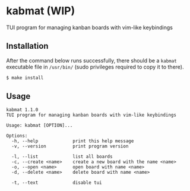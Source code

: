 # kabmat (WIP)

TUI program for managing kanban boards with vim-like keybindings

## Installation

After the command below runs successfully, there should be a `kabmat` executable file in `/usr/bin/` (sudo privileges required to copy it to there).

```sh
$ make install
```

## Usage

```
kabmat 1.1.0
TUI program for managing kanban boards with vim-like keybindings

Usage: kabmat [OPTION]...

Options:
  -h, --help             print this help message
  -v, --version          print program version

  -l, --list             list all boards
  -c, --create <name>    create a new board with the name <name>
  -o, --open <name>      open board with name <name>
  -d, --delete <name>    delete board with name <name>

  -t, --text             disable tui
```
